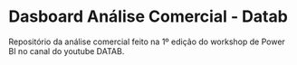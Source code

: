 # Dasboard Análise Comercial - Datab
Repositório da análise comercial feito na 1º edição do workshop de Power BI no canal do youtube DATAB.
